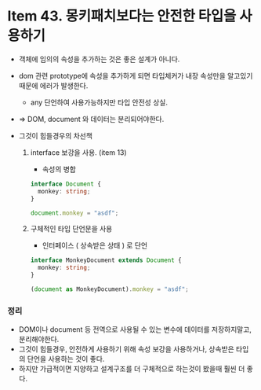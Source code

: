 # Item 43. 몽키패치보다는 안전한 타입을 사용하기

- 객체에 임의의 속성을 추가하는 것은 좋은 설계가 아니다.
- dom 관련 prototype에 속성을 추가하게 되면 타입체커가 내장 속성만을 알고있기 때문에 에러가 발생한다.

  - any 단언하여 사용가능하지만 타입 안전성 상실.

- ⇒ DOM, document 와 데이터는 분리되어야한다.
- 그것이 힘들경우의 차선책

  1. interface 보강을 사용. (item 13)

     - 속성의 병합

     ```typescript
     interface Document {
       monkey: string;
     }

     document.monkey = "asdf";
     ```

  2. 구체적인 타입 단언문을 사용

     - 인터페이스 ( 상속받은 상태 ) 로 단언

     ```typescript
     interface MonkeyDocument extends Document {
       monkey: string;
     }

     (document as MonkeyDocument).monkey = "asdf";
     ```

### 정리

- DOM이나 document 등 전역으로 사용될 수 있는 변수에 데이터를 저장하지말고, 분리해야한다.
- 그것이 힘들경우, 안전하게 사용하기 위해 속성 보강을 사용하거나, 상속받은 타입의 단언을 사용하는 것이 좋다.
- 하지만 가급적이면 지양하고 설계구조를 더 구체적으로 하는것이 봤을때 훨씬 더 좋다.
